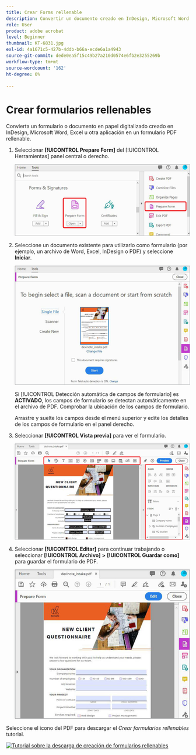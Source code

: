 ```yaml
---
title: Crear Forms rellenable
description: Convertir un documento creado en InDesign, Microsoft Word o Excel en un formulario PDF rellenable
role: User
product: adobe acrobat
level: Beginner
thumbnail: KT-6831.jpg
exl-id: 4a1671c5-427b-4ddb-b66a-ecde6a1a4943
source-git-commit: dede0ea5f15c49b27a210d0574e6fb2e3255269b
workflow-type: tm+mt
source-wordcount: '162'
ht-degree: 0%

---
```


# Crear formularios rellenables

Convierta un formulario o documento en papel digitalizado creado en InDesign, Microsoft Word, Excel u otra aplicación en un formulario PDF rellenable.

1. Seleccionar **[!UICONTROL Prepare Form]** del [!UICONTROL Herramientas] panel central o derecho.

   ![Paso 1 del formulario](../assets/Form_1.png)

1. Seleccione un documento existente para utilizarlo como formulario (por ejemplo, un archivo de Word, Excel, InDesign o PDF) y seleccione **Iniciar**.

   ![Paso 2 del formulario](../assets/Form_2.png)

   Si [!UICONTROL Detección automática de campos de formulario] es **ACTIVADO**, los campos de formulario se detectan automáticamente en el archivo de PDF. Comprobar la ubicación de los campos de formulario.

   Arrastre y suelte los campos desde el menú superior y edite los detalles de los campos de formulario en el panel derecho.

1. Seleccionar **[!UICONTROL Vista previa]** para ver el formulario.

   ![Paso 3 del formulario](../assets/Form_3.png)

1. Seleccionar **[!UICONTROL Editar]** para continuar trabajando o seleccionar **[!UICONTROL Archivo]** **>** **[!UICONTROL Guardar como]** para guardar el formulario de PDF.

   ![Paso 4 del formulario](../assets/Form_4.png)

Seleccione el icono del PDF para descargar el *Crear formularios rellenables* tutorial.

[![Tutorial sobre la descarga de creación de formularios rellenables](../assets/acrobat_PDF_96.png)](../assets/AcrobatDCForms.pdf)
